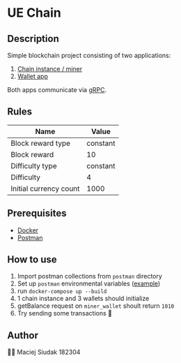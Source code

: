 # UE Chain

## Description

Simple blockchain project consisting of two applications:

1. [Chain instance / miner](https://github.com/Postuj/ue_chain/tree/master/apps/chain)
2. [Wallet app](https://github.com/Postuj/ue_chain/blob/master/apps/wallet)

Both apps communicate via [gRPC](https://grpc.io/).

## Rules

|Name|Value|
|---|---|
|Block reward type|constant|
|Block reward|10|
|Difficulty type|constant|
|Difficulty|4|
|Initial currency count|1000|

## Prerequisites

- [Docker](https://www.docker.com/)
- [Postman](https://www.postman.com/)

## How to use

1. Import postman collections from `postman` directory
2. Set up `postman` environmental variables ([example](https://github.com/Postuj/ue_chain/blob/master/apps/wallet/README.md))
3. run `docker-compose up --build`
4. 1 chain instance and 3 wallets should initialize
5. getBalance request on `miner_wallet` shoult return `1010`
6. Try sending some transactions 💸

## Author

👨‍🎓 Maciej Siudak 182304
